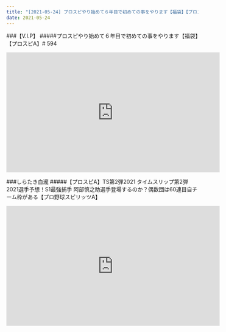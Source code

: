 ```yaml
---
title: "[2021-05-24] プロスピやり始めて６年目で初めての事をやります【福袋】【プロスピA】# 594 他"
date: 2021-05-24
---
```

###【V.I.P】
#####プロスピやり始めて６年目で初めての事をやります【福袋】【プロスピA】# 594
<iframe width="560" height="315" src="https://www.youtube.com/embed/81o2d64wHl0" frameborder="0" allow="accelerometer; autoplay; clipboard-write; encrypted-media; gyroscope; picture-in-picture" allowfullscreen></iframe>

###しらたき白瀧
#####【プロスピA】TS第2弾2021 タイムスリップ第2弾2021選手予想！S1最強捕手 阿部慎之助選手登場するのか？偶数団は60連目自チーム枠がある【プロ野球スピリッツA】
<iframe width="560" height="315" src="https://www.youtube.com/embed/bkWyvsbyRMI" frameborder="0" allow="accelerometer; autoplay; clipboard-write; encrypted-media; gyroscope; picture-in-picture" allowfullscreen></iframe>

